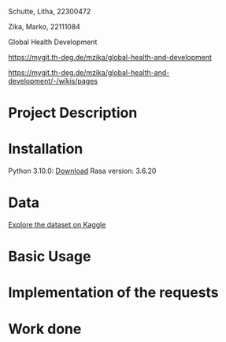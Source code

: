 Schutte, Litha, 22300472

Zika, Marko, 22111084

Global Health Development

https://mygit.th-deg.de/mzika/global-health-and-development

https://mygit.th-deg.de/mzika/global-health-and-development/-/wikis/pages

# Project Description



# Installation

Python 3.10.0: [Download](https://www.python.org/ftp/python/3.10.0/python-3.10.0-amd64.exe)
Rasa version: 3.6.20

# Data

[Explore the dataset on Kaggle](https://www.kaggle.com/datasets/martinagalasso/global-health-and-development-2012-2021/data)

# Basic Usage

# Implementation of the requests

# Work done